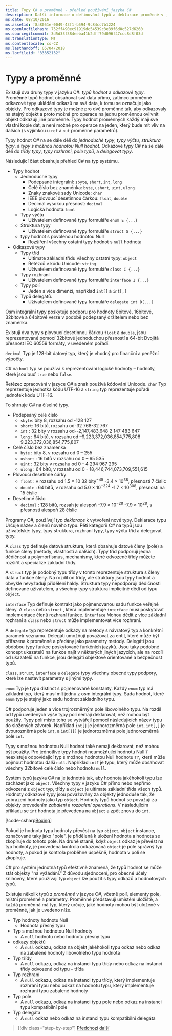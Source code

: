 ```yaml
---
title: Typy C# a proměnné - přehled používání jazyka C#
description: Další informace o definování typů a deklarace proměnné v jazyce C#
ms.date: 08/10/2016
ms.assetid: f8a8051e-0049-43f1-b594-9c84cc7b1224
ms.openlocfilehash: 752ff490ec91919dc54539c3e39f6d0c527d6260
ms.sourcegitcommit: 3d5d33f384eeba41b2dff79d096f47ccc8d8f03d
ms.translationtype: MT
ms.contentlocale: cs-CZ
ms.lasthandoff: 05/04/2018
ms.locfileid: "33352132"
---
```

# <a name="types-and-variables"></a>Typy a proměnné

Existují dva druhy typy v jazyku C#: *typů hodnot* a *odkazové typy*. Proměnné typů hodnot obsahovat svá data přímo, zatímco proměnné odkazové typy ukládání odkazů na svá data, k tomu se označuje jako objekty. Pro odkazové typy je možné pro dvě proměnné tak, aby odkazovaly na stejný objekt a proto možná pro operace na jednu proměnnou ovlivnit objekt odkazují jiné proměnné. Typy hodnot proměnných každý mají své vlastní kopie dat, a není možné pro operace na jeden, který bude mít vliv na dalších (s výjimkou u `ref` a `out` proměnné parametrů).

Typy hodnot C# na se dále dělí do *jednoduché typy*, *typy výčtu*, *struktura typy*, a *typy s možnou hodnotou Null hodnot*. Odkazové typy C# na se dále dělí do *třídy typy*, *typy rozhraní*, *pole typů*, a *delegovat typy*.

Následující část obsahuje přehled C# na typ systému.

* Typy hodnot
    - Jednoduché typy
        * Podepsané integrální: `sbyte`, `short`, `int`, `long`
        * Celé číslo bez znaménka: `byte`, `ushort`, `uint`, `ulong`
        * Znaky znakové sady Unicode: `char`
        * IEEE plovoucí desetinnou čárkou: `float`, `double`
        * Decimal vysokou přesnost: `decimal`
        * Logická hodnota: `bool`
    - Typy výčtu
        * Uživatelem definované typy formuláře `enum E {...}`
    - Struktura typy
        * Uživatelem definované typy formuláře `struct S {...}`
    - typy hodnot s povolenou hodnotou Null
        * Rozšíření všechny ostatní typy hodnot s `null` hodnota
* Odkazové typy
    - Typy tříd
        * Ultimate základní třídu všechny ostatní typy: `object`
        * Řetězců v kódu Unicode: `string`
        * Uživatelem definované typy formuláře `class C {...}`
    - Typy rozhraní
        * Uživatelem definované typy formuláře `interface I {...}`
    - Typy polí
        * Jeden a více dimenzí, například `int[]` a `int[,]`
    - Typů delegátů.
        * Uživatelem definované typy formuláře `delegate int D(...)`

Osm integrální typy poskytuje podporu pro hodnoty 8bitové, 16bitové, 32bitové a 64bitové verze v podobě podepsaný držitelem nebo bez znaménka.

Existují dva typy s plovoucí desetinnou čárkou `float` a `double`, jsou reprezentované pomocí 32bitové jednoduchou přesností a 64-bit Dvojitá přesnost IEC 60559 formáty, v uvedeném pořadí.

`decimal` Typ je 128-bit datový typ, který je vhodný pro finanční a peněžní výpočty.

C# na `bool` typ se používá k reprezentování logické hodnoty – hodnoty, které jsou buď `true` nebo `false`.

Řetězec zpracování v jazyce C# a znak používá kódování Unicode. `char` Typ reprezentuje jednotka kódu UTF-16 a `string` typ reprezentuje pořadí jednotek kódu UTF-16.

To shrnuje C# na číselné typy.

* Podepsaný celé číslo
    - `sbyte`: bity 8, rozsahu od -128 127
    - `short`: 16 bitů, rozsahu od-32 768-32 767
    - `int`  : 32 bity v rozsahu od--2,147,483,648 2 147 483 647
    - `long` : 64 bitů, v rozsahu od –9,223,372,036,854,775,808 9,223,372,036,854,775,807
* Celé číslo bez znaménka
    - `byte`   : bity 8, v rozsahu od 0 – 255
    - `ushort` : 16 bitů v rozsahu od 0 – 65 535
    - `uint`   : 32 bity v rozsahu od 0 - 4 294 967 295
    - `ulong`  : 64 bitů, v rozsahu od 0 - 18,446,744,073,709,551,615
* Plovoucí desetinné čárky
    - `float`  : v rozsahu od 1.5 × 10 32 bity<sup>−45</sup> -3,4 × 10<sup>38</sup>, přesností 7 číslic
    - `double` : 64 bitů, v rozsahu od 5.0 × 10<sup>−324</sup> -1.7 × 10<sup>308</sup>, přesností na 15 číslic
* Desetinné číslo
    - `decimal` : 128 bitů, rozsah je alespoň –7.9 × 10<sup>−28</sup> -7.9 × 10<sup>28</sup>, s přesností alespoň 28 číslic
    
Programy C#, používají *typ deklarace* k vytvoření nové typy. Deklarace typu Určuje název a členů nového typu. Pěti kategorií C# na typů jsou uživatelské: typy, typy struktura, rozhraní typy, typy výčtu tříd a delegovat typy.

A `class` typ definuje datová struktura, která obsahuje datové členy (pole) a funkce členy (metody, vlastnosti a dalších). Typy tříd podporují jedna dědičnost a polymorfismus, mechanismy, které odvozené třídy můžete rozšířit a specialize základní třídy.

A `struct` typ je podobný typu třídy v tomto reprezentuje struktura s členy data a funkce členy. Na rozdíl od třídy, ale struktury jsou typy hodnot a obvykle nevyžadují přidělení haldy. Struktura typy nepodporují dědičnosti definované uživatelem, a všechny typy struktura implicitně dědí od typu `object`.

`interface` Typ definuje kontrakt jako pojmenovanou sadu funkce veřejné členy. A `class` nebo `struct` , která implementuje `interface` musí poskytovat implementace členů rozhraní funkce. `interface` Mohou dědit z více základní rozhraní a `class` nebo `struct` může implementovat více rozhraní.

A `delegate` typ reprezentuje odkazy na metody s návratový typ a konkrétní parametr seznamu. Delegáti umožňují považovat za entit, které může být přiřazena k proměnné a předány jako parametry metody. Delegáti jsou obdobou typy funkce poskytované funkčních jazyků. Jsou taky podobné koncept ukazatelů na funkce najít v některých jiných jazycích, ale na rozdíl od ukazatelů na funkce, jsou delegáti objektově orientované a bezpečnost typů.

`class`, `struct`, `interface` a `delegate` typy všechny obecné typy podpory, které lze nastavit parametry s jinými typy.

`enum` Typ je typu distinct s pojmenované konstanty. Každý `enum` typ má základní typ, který musí mít jednu z osm integrální typy. Sada hodnot, které `enum` typ je stejný jako sadu hodnot základního typu.

C# podporuje jeden a více trojrozměrným pole libovolného typu. Na rozdíl od typů uvedených výše typy polí nemají deklarovat, než mohou být použity. Typy polí místo toho se vytvářejí pomocí následujících název typu do složených závorek. Například `int[]` je jednorozměrná pole `int`, `int[,]` je dvourozměrná pole `int`, a `int[][]` je jednorozměrná pole jednorozměrná pole `int`.

Typy s možnou hodnotou Null hodnot také nemají deklarovat, než mohou být použity. Pro jednotlivé typy hodnot neumožňující hodnotu Null `T` neexistuje odpovídající typ s možnou hodnotou Null hodnotu `T?`, která může pojmout hodnotou další `null`. Například `int?` je typu, který může obsahovat všechny 32bitové celé číslo nebo hodnotu `null`.

Systém typů jazyka C# na je jednotná tak, aby hodnota jakéhokoli typu lze zacházet jako `object`. Všechny typy v jazyku C# přímo nebo nepřímo odvozená z `object` typ, třídy a `object` je ultimate základní třída všech typů. Hodnoty odkazové typy jsou považovány za objekty jednoduše tak, že zobrazení hodnoty jako typ `object`. Hodnoty typů hodnot se považují za objekty provedením *zabalení* a *rozbalení operations*. V následujícím příkladu se `int` hodnota je převedena na `object` a zpět znovu do `int`.

[!code-csharp[Boxing](../../../samples/snippets/csharp/tour/types-and-variables/Program.cs#L1-L10)]

Pokud je hodnota typu hodnoty převést na typ `object`, `object` instance, označované taky jako "pole", je přidělená k uložení hodnota a hodnota se zkopíruje do tohoto pole. Na druhé straně, když `object` odkaz je převést na typ hodnoty, je provedena kontrola odkazovaná `object` je pole správný typ hodnoty, a pokud je kontrola proběhne úspěšně, hodnota v poli se zkopíruje.

C# pro systém jednotná typů efektivně znamená, že typů hodnot se může stát objekty "na vyžádání." Z důvodu sjednocení, pro obecné účely knihovny, které používají typ `object` lze použít s typy odkazů a hodnotových typů.

Existuje několik typů z *proměnné* v jazyce C#, včetně polí, elementy pole, místní proměnné a parametry. Proměnné představují umístění úložiště, a každá proměnná má typ, který určuje, jaké hodnoty mohou být uložené v proměnné, jak je uvedeno níže.

* Typ hodnoty hodnotu Null
    - Hodnota přesný typu
* Typ s možnou hodnotou Null hodnoty
    - A `null` hodnotu nebo hodnotu přesný typu
* odkazy objektů
    - A `null` odkazu, odkaz na objekt jakéhokoli typu odkaz nebo odkaz na zabalené hodnoty libovolného typu hodnota
* Typ třídy
    - A `null` odkazu, odkaz na instanci typu třídy nebo odkaz na instanci třídy odvozené od typu – třída
* Typ rozhraní
    - A `null` odkazu, odkaz na instanci typu třídy, který implementuje rozhraní typu nebo odkaz na hodnotu typu, který implementuje rozhraní typu zabalené hodnoty
* Typ pole.
    - A `null` odkazu, odkaz na instanci typu pole nebo odkaz na instanci typu kompatibilní pole
* Typ delegáta
    - A `null` odkaz nebo odkaz na instanci typu kompatibilní delegáta

>[!div class="step-by-step"]
[Předchozí](program-structure.md)
[další](expressions.md)
